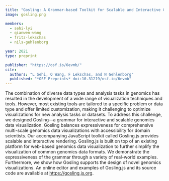 ```yaml
---
title: "Gosling: A Grammar-based Toolkit for Scalable and Interactive Genomics Data Visualization"
image: gosling.png

members:
  - sehi-lyi
  - qianwen-wang
  - fritz-lekschas
  - nils-gehlenborg

year: 2021
type: preprint

publisher: "https://osf.io/6evmb/"
cite:
  authors: "L Sehi, Q Wang, F Lekschas, and N Gehlenborg"
  published: "*OSF Preprints* doi:10.31219/osf.io/6evmb"
---
```

The combination of diverse data types and analysis tasks in genomics has resulted in the development of a wide range of visualization techniques and tools. However, most existing tools are tailored to a specific problem or data type and offer limited customization, making it challenging to optimize visualizations for new analysis tasks or datasets. To address this challenge, we designed Gosling—a grammar for interactive and scalable genomics data visualization. Gosling balances expressiveness for comprehensive multi-scale genomics data visualizations with accessibility for domain scientists. Our accompanying JavaScript toolkit called Gosling.js provides scalable and interactive rendering. Gosling.js is built on top of an existing platform for web-based genomics data visualization to further simplify the visualization of common genomics data formats. We demonstrate the expressiveness of the grammar through a variety of real-world examples. Furthermore, we show how Gosling supports the design of novel genomics visualizations. An online editor and examples of Gosling.js and its source code are available at https://gosling.js.org.
